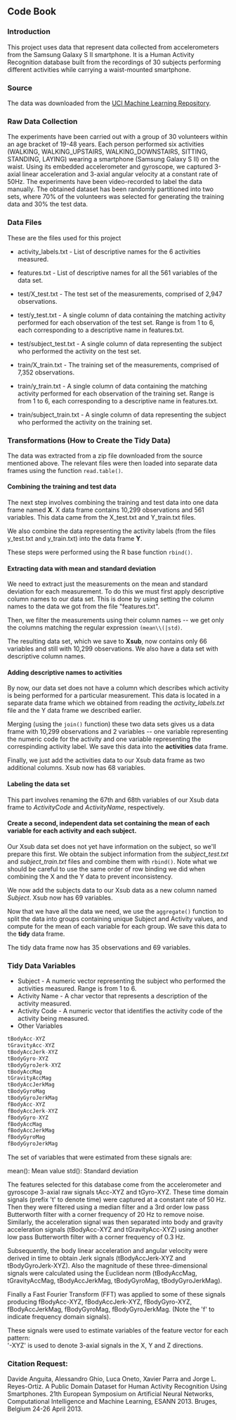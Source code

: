 ## Code Book

### Introduction
This project uses data that represent data collected from accelerometers from the Samsung Galaxy S II smartphone. It is a Human Activity Recognition database built from the recordings of 30 subjects performing different activities while carrying a waist-mounted smartphone.

### Source
The data was downloaded from the [UCI Machine Learning Repository](https://d396qusza40orc.cloudfront.net/getdata%2Fprojectfiles%2FUCI%20HAR%20Dataset.zip).

### Raw Data Collection

The experiments have been carried out with a group of 30 volunteers within an age bracket of 19-48 years. Each person performed six activities (WALKING, WALKING_UPSTAIRS, WALKING_DOWNSTAIRS, SITTING, STANDING, LAYING) wearing a smartphone (Samsung Galaxy S II) on the waist. Using its embedded accelerometer and gyroscope, we captured 3-axial linear acceleration and 3-axial angular velocity at a constant rate of 50Hz. The experiments have been video-recorded to label the data manually. The obtained dataset has been randomly partitioned into two sets, where 70% of the volunteers was selected for generating the training data and 30% the test data. 


### Data Files
These are the files used for this project

* activity_labels.txt - List of descriptive names for the 6 activities measured.

* features.txt - List of descriptive names for all the 561 variables of the data set.

* test/X_test.txt -  The test set of the measurements, comprised of 2,947 observations.

* test/y_test.txt - A single column of data containing the matching activity performed for each observation of the test set.  Range is from 1 to 6, each corresponding to a descriptive name in features.txt.

* test/subject_test.txt -  A single column of data representing the subject who performed the activity on the test set.

* train/X_train.txt - The training set of the measurements, comprised of 7,352 observations.

* train/y_train.txt - A single column of data containing the matching activity performed for each observation of the training set.  Range is from 1 to 6, each corresponding to a descriptive name in features.txt.

* train/subject_train.txt - A single column of data representing the subject who performed the activity on the training set. 

### Transformations (How to Create the Tidy Data)
The data was extracted from a zip file downloaded from the source mentioned above.  The relevant files were then loaded into separate data frames using the function `read.table()`.

#### Combining the training and test data
The next step involves combining the training and test data into one data frame named **X**.  X data frame contains 10,299 observations and 561 variables. This data came from the X_test.txt and Y_train.txt files.

We also combine the data representing the activity labels (from the files y_test.txt and y_train.txt) into the data frame **Y**.

These steps were performed using the R base function `rbind()`.

#### Extracting data with mean and standard deviation
We need to extract just the measurements on the mean and standard deviation for each measurement.  To do this we must first apply descriptive column names to our data set.  This is done by using setting the column names to the data we got from the file "features.txt".

Then, we filter the measurements using their column names -- we get only the columns matching the regular expression `(mean\\(|std)`.

The resulting data set, which we save to **Xsub**, now contains only 66 variables and still with 10,299 observations.  We also have a data set with descriptive column names.

#### Adding descriptive names to activities
By now, our data set does not have a column which describes which activity is being performed for a particular measurement.  This data is located in a separate data frame which we obtained from reading the *activity_labels.txt* file and the Y data frame we described earlier.

Merging (using the `join()` function) these two data sets gives us a data frame with 10,299 observations and 2 variables -- one variable representing the numeric code for the activity and one variable representing the correspinding activity label.  We save this data into the **activities** data frame.

Finally, we just add the activities data to our Xsub data frame as two additional columns.  Xsub now has 68 variables.

#### Labeling the data set
This part involves renaming the 67th and 68th variables of our Xsub data frame to *ActivityCode* and *ActivityName*, respectively.

#### Create a second, independent data set containing the mean of each variable for each activity and each subject.
Our Xsub data set does not yet have information on the subject, so we'll prepare this first.  We obtain the subject information from the *subject_test.txt* and *subject_train.txt* files and combine them with `rbind()`.  Note what we should be careful to use the same order of row binding we did when combining the X and the Y data to prevent inconsistency.

We now add the subjects data to our Xsub data as a new column named *Subject*.  Xsub now has 69 variables.

Now that we have all the data we need, we use the `aggregate()` function to split the data into groups containing unique Subject and Activity values, and compute for the mean of each variable for each group.  We save this data to the **tidy** data frame.

The tidy data frame now has 35 observations and 69 variables.

### Tidy Data Variables
* Subject - A numeric vector representing the subject who performed the activities measured.  Range is from 1 to 6.
* Activity Name - A char vector that represents a description of the activity measured.
* Activity Code - A numeric vector that identifies the activity code of the activity being measured.
* Other Variables
```R
tBodyAcc-XYZ
tGravityAcc-XYZ
tBodyAccJerk-XYZ
tBodyGyro-XYZ
tBodyGyroJerk-XYZ
tBodyAccMag
tGravityAccMag
tBodyAccJerkMag
tBodyGyroMag
tBodyGyroJerkMag
fBodyAcc-XYZ
fBodyAccJerk-XYZ
fBodyGyro-XYZ
fBodyAccMag
fBodyAccJerkMag
fBodyGyroMag
fBodyGyroJerkMag
```

The set of variables that were estimated from these signals are: 

mean(): Mean value
std(): Standard deviation

The features selected for this database come from the accelerometer and gyroscope 3-axial raw signals tAcc-XYZ and tGyro-XYZ. These time domain signals (prefix 't' to denote time) were captured at a constant rate of 50 Hz. Then they were filtered using a median filter and a 3rd order low pass Butterworth filter with a corner frequency of 20 Hz to remove noise. Similarly, the acceleration signal was then separated into body and gravity acceleration signals (tBodyAcc-XYZ and tGravityAcc-XYZ) using another low pass Butterworth filter with a corner frequency of 0.3 Hz. 

Subsequently, the body linear acceleration and angular velocity were derived in time to obtain Jerk signals (tBodyAccJerk-XYZ and tBodyGyroJerk-XYZ). Also the magnitude of these three-dimensional signals were calculated using the Euclidean norm (tBodyAccMag, tGravityAccMag, tBodyAccJerkMag, tBodyGyroMag, tBodyGyroJerkMag). 

Finally a Fast Fourier Transform (FFT) was applied to some of these signals producing fBodyAcc-XYZ, fBodyAccJerk-XYZ, fBodyGyro-XYZ, fBodyAccJerkMag, fBodyGyroMag, fBodyGyroJerkMag. (Note the 'f' to indicate frequency domain signals). 

These signals were used to estimate variables of the feature vector for each pattern:  
'-XYZ' is used to denote 3-axial signals in the X, Y and Z directions.


### Citation Request:
Davide Anguita, Alessandro Ghio, Luca Oneto, Xavier Parra and Jorge L. Reyes-Ortiz. A Public Domain Dataset for Human Activity Recognition Using Smartphones. 21th European Symposium on Artificial Neural Networks, Computational Intelligence and Machine Learning, ESANN 2013. Bruges, Belgium 24-26 April 2013.